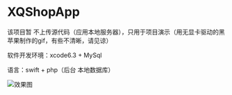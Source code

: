 # XQShopApp

该项目暂 不上传源代码（应用本地服务器），只用于项目演示（用无显卡驱动的黑苹果制作的gif，有些不清晰，请见谅）

软件开发环境：xcode6.3 + MySql

语言：swift + php（后台 本地数据库）

![效果图](https://github.com/weakGG/XQShopApp/blob/master/XQShopApp.gif)
